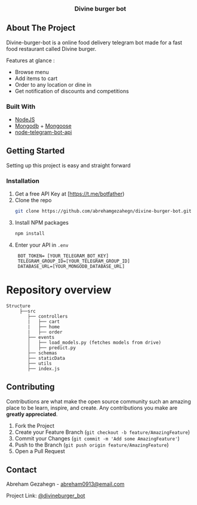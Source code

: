 <!-- PROJECT LOGO -->
<br />
  <h3 align="center">Divine burger bot</h3>


<!-- ABOUT THE PROJECT -->
## About The Project

Divine-burger-bot is a online food delivery telegram bot made for a  fast food restaurant called Divine burger.

Features at glance :
* Browse menu 
* Add items to cart 
* Order to any location or dine in
* Get notification of discounts and competitions


### Built With

* [NodeJS](https://nodejs.org/) 
* [Mongodb](https://www.mongodb.com/) + [Mongoose](https://mongoosejs.com/)
* [node-telegram-bot-api](https://www.npmjs.com/package/node-telegram-bot-api)



<!-- GETTING STARTED -->
## Getting Started

Setting up this project is easy and straight forward

### Installation

1. Get a free API Key at [https://t.me/botfather)
2. Clone the repo
   ```sh
   git clone https://github.com/abrehamgezahegn/divine-burger-bot.git
   ```
3. Install NPM packages
   ```sh
   npm install
   ```
4. Enter your API in `.env`
   ```JS
    BOT_TOKEN= [YOUR_TELEGRAM_BOT_KEY]
    TELEGRAM_GROUP_ID=[YOUR_TELEGRAM_GROUP_ID]
    DATABASE_URL=[YOUR_MONGODB_DATABASE_URL]
   ```

# Repository overview
    Structure
         ├──src  
            ├── controllers
            |   ├── cart
            |   ├── home
            |   ├── order
            ├── events	
            │   ├── load_models.py (fetches models from drive)
            │   ├── predict.py
            ├── schemas
            ├── staticData
            ├── utils
            ├── index.js


<!-- CONTRIBUTING -->
## Contributing

Contributions are what make the open source community such an amazing place to be learn, inspire, and create. Any contributions you make are **greatly appreciated**.

1. Fork the Project
2. Create your Feature Branch (`git checkout -b feature/AmazingFeature`)
3. Commit your Changes (`git commit -m 'Add some AmazingFeature'`)
4. Push to the Branch (`git push origin feature/AmazingFeature`)
5. Open a Pull Request




<!-- CONTACT -->
## Contact

Abreham Gezahegn - abreham0913@email.com

Project Link: [@divineburger_bot ](https://t.me/divineburger_bot)




<!-- MARKDOWN LINKS & IMAGES -->
<!-- https://www.markdownguide.org/basic-syntax/#reference-style-links -->
[contributors-shield]: https://img.shields.io/github/contributors/othneildrew/Best-README-Template.svg?style=for-the-badge
[contributors-url]: https://github.com/othneildrew/Best-README-Template/graphs/contributors
[forks-shield]: https://img.shields.io/github/forks/othneildrew/Best-README-Template.svg?style=for-the-badge
[forks-url]: https://github.com/othneildrew/Best-README-Template/network/members
[stars-shield]: https://img.shields.io/github/stars/othneildrew/Best-README-Template.svg?style=for-the-badge
[stars-url]: https://github.com/othneildrew/Best-README-Template/stargazers
[issues-shield]: https://img.shields.io/github/issues/othneildrew/Best-README-Template.svg?style=for-the-badge
[issues-url]: https://github.com/othneildrew/Best-README-Template/issues
[license-shield]: https://img.shields.io/github/license/othneildrew/Best-README-Template.svg?style=for-the-badge
[license-url]: https://github.com/othneildrew/Best-README-Template/blob/master/LICENSE.txt
[linkedin-shield]: https://img.shields.io/badge/-LinkedIn-black.svg?style=for-the-badge&logo=linkedin&colorB=555
[linkedin-url]: https://linkedin.com/in/othneildrew
[product-screenshot]: images/screenshot.png
